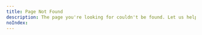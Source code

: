 ```yaml
---
title: Page Not Found
description: The page you're looking for couldn't be found. Let us help you get back on track.
noIndex: 
---
```

